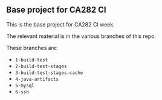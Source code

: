 ## Base project for CA282 CI

This is the base project for CA282 CI week.

The relevant material is in the various branches of this repo.

These branches are:

- `1-build-test`
- `2-build-test-stages`
- `3-build-test-stages-cache`
- `4-java-artifacts`
- `5-mysql`
- `6-ssh`
